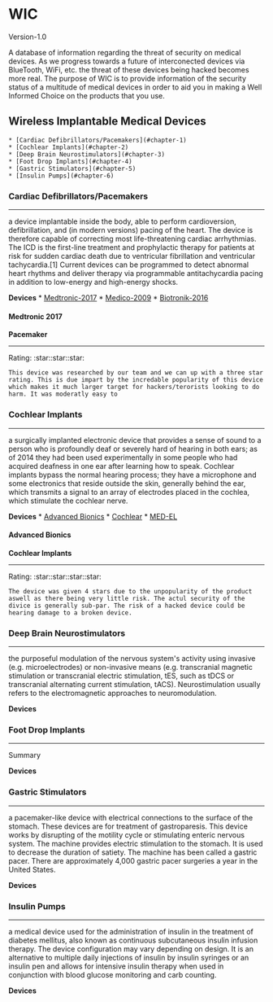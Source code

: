 # WIC 
Version-1.0

A database of information regarding the threat of security on medical devices. As we progress towards a future of interconected devices via BlueTooth, WiFi, etc. the threat of these devices being hacked becomes more real. The purpose of WIC is to provide information of the security status of a multitude of medical devices in order to aid you in making a Well Informed Choice on the products that you use.

## Wireless Implantable Medical Devices
    * [Cardiac Defibrillators/Pacemakers](#chapter-1)
    * [Cochlear Implants](#chapter-2)
    * [Deep Brain Neurostimulators](#chapter-3)
    * [Foot Drop Implants](#chapter-4)
    * [Gastric Stimulators](#chapter-5)
    * [Insulin Pumps](#chapter-6)

### Cardiac Defibrillators/Pacemakers <a id="chapter-1"></a>
<hr>
<!-- Summary -->
<p>
    a device implantable inside the body, able to perform cardioversion, defibrillation, and (in modern versions) pacing of the heart. The device is therefore capable of correcting most life-threatening cardiac arrhythmias. The ICD is the first-line treatment and prophylactic therapy for patients at risk for sudden cardiac death due to ventricular fibrillation and ventricular tachycardia.[1] Current devices can be programmed to detect abnormal heart rhythms and deliver therapy via programmable antitachycardia pacing in addition to low-energy and high-energy shocks.
</p>

<!-- Devices 1 -->
<strong>Devices</strong>
    * [Medtronic-2017](#chapter-1A)
    * [Medico-2009](#chapter-1B)
    * [Biotronik-2016](#chapter-13)

<!-- Device 1A -->
#### Medtronic 2017 <a id="chapter-1A"></a>
**Pacemaker**
<hr>
<p>
    Rating: :star::star::star:

    This device was researched by our team and we can up with a three star rating. This is due impart by the incredable popularity of this device which makes it much larger target for hackers/terorists looking to do harm. It was moderatly easy to 
</p>

### Cochlear Implants <a id="chapter-2"></a>
<hr>
<!-- Summary -->
<p>
    a surgically implanted electronic device that provides a sense of sound to a person who is profoundly deaf or severely hard of hearing in both ears; as of 2014 they had been used experimentally in some people who had acquired deafness in one ear after learning how to speak. Cochlear implants bypass the normal hearing process; they have a microphone and some electronics that reside outside the skin, generally behind the ear, which transmits a signal to an array of electrodes placed in the cochlea, which stimulate the cochlear nerve.
</p>

<!-- Dvices 2 -->
<strong>Devices</strong>
    * [Advanced Bionics](#chapter-2A)
    * [Cochlear](#chapter-2B)
    * [MED-EL](#chapter-2C)

<!-- Divice 2A -->
#### Advanced Bionics <a id="chapter-2A"></a>
**Cochlear Implants**
<hr>
<p>
    Rating: :star::star::star::star:

    The device was given 4 stars due to the unpopularity of the product aswell as there being very little risk. The actul security of the divice is generally sub-par. The risk of a hacked device could be hearing damage to a broken device.
</p>

### Deep Brain Neurostimulators <a id="chapter-3"></a>
<hr>
<!-- Summary -->
<p>
    the purposeful modulation of the nervous system's activity using invasive (e.g. microelectrodes) or non-invasive means (e.g. transcranial magnetic stimulation or transcranial electric stimulation, tES, such as tDCS or transcranial alternating current stimulation, tACS). Neurostimulation usually refers to the electromagnetic approaches to neuromodulation.
</p>
<strong>Devices</strong>

### Foot Drop Implants <a id="chapter-4"></a>
<hr>
<!-- Summary -->
<p>
    Summary
</p>
<strong>Devices</strong>

### Gastric Stimulators <a id="chapter-5"></a>
<hr>
<!-- Summary -->
<p>
    a pacemaker-like device with electrical connections to the surface of the stomach. These devices are for treatment of gastroparesis. This device works by disrupting of the motility cycle or stimulating enteric nervous system. The machine provides electric stimulation to the stomach. It is used to decrease the duration of satiety. The machine has been called a gastric pacer. There are approximately 4,000 gastric pacer surgeries a year in the United States.
</p>
<strong>Devices</strong>

### Insulin Pumps <a id="chapter-6"></a>
<hr>
<!-- Summary -->
<p>
    a medical device used for the administration of insulin in the treatment of diabetes mellitus, also known as continuous subcutaneous insulin infusion therapy. The device configuration may vary depending on design. It is an alternative to multiple daily injections of insulin by insulin syringes or an insulin pen and allows for intensive insulin therapy when used in conjunction with blood glucose monitoring and carb counting.
</p>
<strong>Devices</strong>
